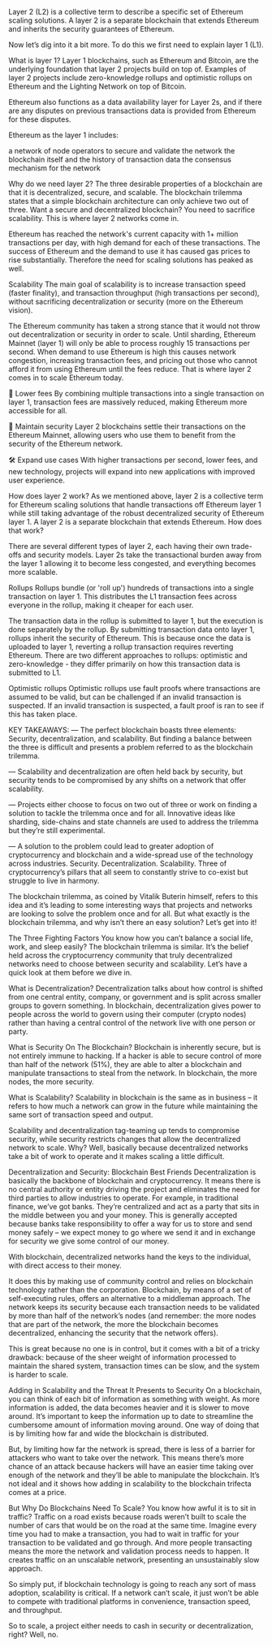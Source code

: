 Layer 2 (L2) is a collective term to describe a specific set of Ethereum scaling solutions. A layer 2 is a separate blockchain that extends Ethereum and inherits the security guarantees of Ethereum.

Now let’s dig into it a bit more. To do this we first need to explain layer 1 (L1).

What is layer 1?
Layer 1 blockchains, such as Ethereum and Bitcoin, are the underlying foundation that layer 2 projects build on top of. Examples of layer 2 projects include zero-knowledge rollups and optimistic rollups on Ethereum and the Lighting Network on top of Bitcoin.

Ethereum also functions as a data availability layer for Layer 2s, and if there are any disputes on previous transactions data is provided from Ethereum for these disputes.

Ethereum as the layer 1 includes:

a network of node operators to secure and validate the network
the blockchain itself and the history of transaction data
the consensus mechanism for the network

Why do we need layer 2?
The three desirable properties of a blockchain are that it is decentralized, secure, and scalable. The blockchain trilemma states that a simple blockchain architecture can only achieve two out of three. Want a secure and decentralized blockchain? You need to sacrifice scalability. This is where layer 2 networks come in.

Ethereum has reached the network's current capacity with 1+ million transactions per day, with high demand for each of these transactions. The success of Ethereum and the demand to use it has caused gas prices to rise substantially. Therefore the need for scaling solutions has peaked as well.

Scalability
The main goal of scalability is to increase transaction speed (faster finality), and transaction throughput (high transactions per second), without sacrificing decentralization or security (more on the Ethereum vision).

The Ethereum community has taken a strong stance that it would not throw out decentralization or security in order to scale. Until sharding, Ethereum Mainnet (layer 1) will only be able to process roughly 15 transactions per second. When demand to use Ethereum is high this causes network congestion, increasing transaction fees, and pricing out those who cannot afford it from using Ethereum until the fees reduce. That is where layer 2 comes in to scale Ethereum today.

💸
Lower fees
By combining multiple transactions into a single transaction on layer 1, transaction fees are massively reduced, making Ethereum more accessible for all.

🔐
Maintain security
Layer 2 blockchains settle their transactions on the Ethereum Mainnet, allowing users who use them to benefit from the security of the Ethereum network.

🛠️
Expand use cases
With higher transactions per second, lower fees, and new technology, projects will expand into new applications with improved user experience.

How does layer 2 work?
As we mentioned above, layer 2 is a collective term for Ethereum scaling solutions that handle transactions off Ethereum layer 1 while still taking advantage of the robust decentralized security of Ethereum layer 1. A layer 2 is a separate blockchain that extends Ethereum. How does that work?

There are several different types of layer 2, each having their own trade-offs and security models. Layer 2s take the transactional burden away from the layer 1 allowing it to become less congested, and everything becomes more scalable.

Rollups
Rollups bundle (or 'roll up') hundreds of transactions into a single transaction on layer 1. This distributes the L1 transaction fees across everyone in the rollup, making it cheaper for each user.

The transaction data in the rollup is submitted to layer 1, but the execution is done separately by the rollup. By submitting transaction data onto layer 1, rollups inherit the security of Ethereum. This is because once the data is uploaded to layer 1, reverting a rollup transaction requires reverting Ethereum. There are two different approaches to rollups: optimistic and zero-knowledge - they differ primarily on how this transaction data is submitted to L1.

Optimistic rollups
Optimistic rollups use fault proofs where transactions are assumed to be valid, but can be challenged if an invalid transaction is suspected. If an invalid transaction is suspected, a fault proof is ran to see if this has taken place.


KEY TAKEAWAYS:
— The perfect blockchain boasts three elements: Security, decentralization, and scalability. But finding a balance between the three is difficult and presents a problem referred to as the blockchain trilemma.

— Scalability and decentralization are often held back by security, but security tends to be compromised by any shifts on a network that offer scalability.

— Projects either choose to focus on two out of three or work on finding a solution to tackle the trilemma once and for all. Innovative ideas like sharding, side-chains and state channels are used to address the trilemma but they’re still experimental.

— A solution to the problem could lead to greater adoption of cryptocurrency and blockchain and a wide-spread use of the technology across industries.
Security. Decentralization. Scalability. Three of cryptocurrency’s pillars that all seem to constantly strive to co-exist but struggle to live in harmony.

The blockchain trilemma, as coined by Vitalik Buterin himself, refers to this idea and it’s leading to some interesting ways that projects and networks are looking to solve the problem once and for all. But what exactly is the blockchain trilemma, and why isn’t there an easy solution? Let’s get into it!

The Three Fighting Factors
You know how you can’t balance a social life, work, and sleep easily? The blockchain trilemma is similar. It’s the belief held across the cryptocurrency community that truly decentralized networks need to choose between security and scalability. Let’s have a quick look at them before we dive in.

What is Decentralization?
Decentralization talks about how control is shifted from one central entity, company, or government and is split across smaller groups to govern something. In blockchain, decentralization gives power to people across the world to govern using their computer (crypto nodes) rather than having a central control of the network live with one person or party.

What is Security On The Blockchain?
Blockchain is inherently secure, but is not entirely immune to hacking. If a hacker is able to secure control of more than half of the network (51%), they are able to alter a blockchain and manipulate transactions to steal from the network. In blockchain, the more nodes, the more security.

What is Scalability?
Scalability in blockchain is the same as in business – it refers to how much a network can grow in the future while maintaining the same sort of transaction speed and output.

Scalability and decentralization tag-teaming up tends to compromise security, while security restricts changes that allow the decentralized network to scale. Why? Well, basically because decentralized networks take a bit of work to operate and it makes scaling a little difficult.

Decentralization and Security: Blockchain Best Friends
Decentralization is basically the backbone of blockchain and cryptocurrency. It means there is no central authority or entity driving the project and eliminates the need for third parties to allow industries to operate. For example, in traditional finance, we’ve got banks. They’re centralized and act as a party that sits in the middle between you and your money. This is generally accepted because banks take responsibility to offer a way for us to store and send money safely – we expect money to go where we send it and in exchange for security we give some control of our money.

With blockchain, decentralized networks hand the keys to the individual, with direct access to their money. 

It does this by making use of community control and relies on blockchain technology rather than the corporation. Blockchain, by means of a set of self-executing rules, offers an alternative to a middleman approach. The network keeps its security because each transaction needs to be validated by more than half of the network’s nodes (and remember: the more nodes that are part of the network, the more the blockchain becomes decentralized, enhancing the security that the network offers). 

This is great because no one is in control, but it comes with a bit of a tricky drawback: because of the sheer weight of information processed to maintain the shared system, transaction times can be slow, and the system is harder to scale.

Adding in Scalability and the Threat It Presents to Security
On a blockchain, you can think of each bit of information as something with weight. As more information is added, the data becomes heavier and it is slower to move around. It’s important to keep the information up to date to streamline the cumbersome amount of information moving around. One way of doing that is by limiting how far and wide the blockchain is distributed.

But, by limiting how far the network is spread, there is less of a barrier for attackers who want to take over the network. This means there’s more chance of an attack because hackers will have an easier time taking over enough of the network and they’ll be able to manipulate the blockchain. It’s not ideal and it shows how adding in scalability to the blockchain trifecta comes at a price.

But Why Do Blockchains Need To Scale?
You know how awful it is to sit in traffic? Traffic on a road exists because roads weren’t built to scale the number of cars that would be on the road at the same time. Imagine every time you had to make a transaction, you had to wait in traffic for your transaction to be validated and go through. And more people transacting means the more the network and validation process needs to happen. It creates traffic on an unscalable network, presenting an unsustainably slow approach.

So simply put, if blockchain technology is going to reach any sort of mass adoption, scalability is critical. If a network can’t scale, it just won’t be able to compete with traditional platforms in convenience, transaction speed, and throughput. 

So to scale, a project either needs to cash in security or decentralization, right? Well, no.
